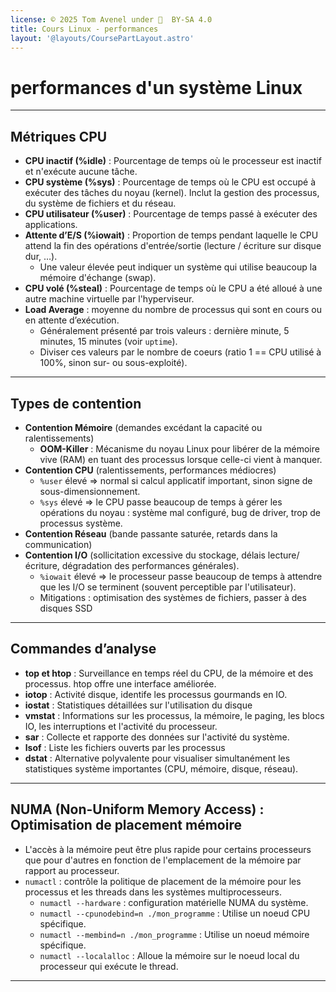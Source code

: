 ```yaml
---
license: © 2025 Tom Avenel under 󰵫  BY-SA 4.0
title: Cours Linux - performances
layout: '@layouts/CoursePartLayout.astro'
---
```


# performances d'un système Linux

---

## Métriques CPU

- **CPU inactif (%idle)** : Pourcentage de temps où le processeur est inactif et n'exécute aucune tâche.
- **CPU système (%sys)** : Pourcentage de temps où le CPU est occupé à exécuter des tâches du noyau (kernel). Inclut la gestion des processus, du système de fichiers et du réseau.
- **CPU utilisateur (%user)** : Pourcentage de temps passé à exécuter des applications.
- **Attente d’E/S (%iowait)** : Proportion de temps pendant laquelle le CPU attend la fin des opérations d'entrée/sortie (lecture / écriture sur disque dur, …).
  - Une valeur élevée peut indiquer un système qui utilise beaucoup la mémoire d'échange (swap).
- **CPU volé (%steal)** : Pourcentage de temps où le CPU a été alloué à une autre machine virtuelle par l'hyperviseur.
- **Load Average** : moyenne du nombre de processus qui sont en cours ou en attente d’exécution.
  - Généralement présenté par trois valeurs : dernière minute, 5 minutes, 15 minutes (voir `uptime`).
  - Diviser ces valeurs par le nombre de coeurs (ratio 1 == CPU utilisé à 100%, sinon sur- ou sous-exploité).

---

## Types de contention

- **Contention Mémoire** (demandes excédant la capacité ou ralentissements)
  - **OOM-Killer** : Mécanisme du noyau Linux pour libérer de la mémoire vive (RAM) en tuant des processus lorsque celle-ci vient à manquer.
- **Contention CPU** (ralentissements, performances médiocres)
  - `%user` élevé => normal si calcul applicatif important, sinon signe de sous-dimensionnement.
  - `%sys` élevé => le CPU passe beaucoup de temps à gérer les opérations du noyau : système mal configuré, bug de driver, trop de processus système.
- **Contention Réseau** (bande passante saturée, retards dans la communication)
- **Contention I/O** (sollicitation excessive du stockage, délais lecture/écriture, dégradation des performances générales).
  - `%iowait` élevé => le processeur passe beaucoup de temps à attendre que les I/O se terminent (souvent perceptible par l'utilisateur).
  - Mitigations : optimisation des systèmes de fichiers, passer à des disques SSD

---

## Commandes d’analyse

- **top et htop** : Surveillance en temps réel du CPU, de la mémoire et des processus. htop offre une interface améliorée.
- **iotop** : Activité disque, identife les processus gourmands en IO.
- **iostat** : Statistiques détaillées sur l'utilisation du disque
- **vmstat** : Informations sur les processus, la mémoire, le paging, les blocs IO, les interruptions et l'activité du processeur.
- **sar** : Collecte et rapporte des données sur l'activité du système.
- **lsof** : Liste les fichiers ouverts par les processus
- **dstat** : Alternative polyvalente pour visualiser simultanément les statistiques système importantes (CPU, mémoire, disque, réseau).

---

## NUMA (Non-Uniform Memory Access) : Optimisation de placement mémoire

- L'accès à la mémoire peut être plus rapide pour certains processeurs que pour d'autres en fonction de l'emplacement de la mémoire par rapport au processeur.
- `numactl` : contrôle la politique de placement de la mémoire pour les processus et les threads dans les systèmes multiprocesseurs.
  - `numactl --hardware` : configuration matérielle NUMA du système.
  - `numactl --cpunodebind=n ./mon_programme` : Utilise un noeud CPU spécifique.
  - `numactl --membind=n ./mon_programme` : Utilise un noeud mémoire spécifique.
  - `numactl --localalloc` : Alloue la mémoire sur le noeud local du processeur qui exécute le thread.

---

